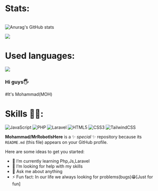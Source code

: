# Stats:
<br>![Anurag's GitHub stats](https://github-readme-stats.vercel.app/api?username=MrRobotIsHere&show_icons=true&theme=radical)</br>


![](https://github-readme-streak-stats.herokuapp.com/?user=MrRobotIsHere&theme=dark&hide_border=true)<br/>

# Used languages:
![](https://github-readme-stats.vercel.app/api/top-langs/?username=MrRobotIsHere&theme=white_border=true&include_all_commits=false&count_private=true&layout=compact)<br/>


### Hi guys🖐️
#It's Mohammad(MOH)

# Skills 👨‍💻:
![JavaScript](https://img.shields.io/badge/javascript-%23323330.svg?style=plastic&logo=javascript&logoColor=%23F7DF1E) ![PHP](https://img.shields.io/badge/php-%23777BB4.svg?style=plastic&logo=php&logoColor=white) ![Laravel](https://img.shields.io/badge/laravel-%23FF2D20.svg?style=plastic&logo=laravel&logoColor=white)  ![HTML5](https://img.shields.io/badge/html5-%23E34F26.svg?style=plastic&logo=html5&logoColor=white)  ![CSS3](https://img.shields.io/badge/css3-%231572B6.svg?style=plastic&logo=css3&logoColor=white) ![TailwindCSS](https://img.shields.io/badge/tailwindcss-%2338B2AC.svg?style=plastic&logo=tailwind-css&logoColor=white)</b>


**Mohammad/MrRobotIsHere** is a ✨ _special_ ✨ repository because its `README.md` (this file) appears on your GitHub profile.

Here are some ideas to get you started:
- 🌱 I’m currently learning Php,Js,Laravel
- 🤔 I’m looking for help with my skills
- 💬 Ask me about anything
- ⚡ Fun fact: In our life we always looking for problems(bugs)😁[Just for fun]




